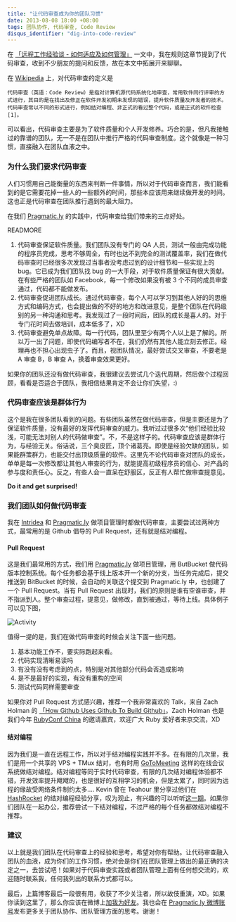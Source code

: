 ```yaml
---
title: "让代码审查成为你的团队习惯"
date: 2013-08-08 18:00 +08:00
tags: 团队协作, 代码审查, Code Review
disqus_identifier: "dig-into-code-review"
---
```


在 [「远程工作经验谈 - 如何适应及如何管理」](http://yedingding.com/2013/07/24/remote-team-the-things-you-should-know.html) 一文中，我在规则这章节提到了代码审查，收到不少朋友的提问和反馈，故在本文中拓展开来聊聊。

在 [Wikipedia](http://zh.wikipedia.org/wiki/%E4%BB%A3%E7%A0%81%E5%AE%A1%E6%9F%A5) 上，对代码审查的定义是

```
代码审查（英语：Code Review）是指对计算机源代码系统化地审查，常用软件同行评审的方式进行，其目的是在找出及修正在软件开发初期未发现的错误，提升软件质量及开发者的技术。代码审查常以不同的形式进行，例如结对编程、非正式的看过整个代码，或是正式的软件检查[1]。
```

可以看出，代码审查主要是为了软件质量和个人开发修养。巧合的是，但凡我接触过的靠谱的团队，无一不是在团队中推行严格的代码审查制度。这个就像是一种习惯，直接融入在团队血液之中。

### 为什么我们要求代码审查

人们习惯用自己能衡量的东西来判断一件事情，所以对于代码审查而言，我们能看到的是它需要花掉一些人的一些额外的时间，那些本应该用来继续做开发的时间。这也正是代码审查在团队推行遇到的最大阻力。

在我们 [Pragmatic.ly](https://pragmatic.ly "团队高效协作工具") 的实践中，代码审查给我们带来的三点好处。

READMORE

1. 代码审查保证软件质量。我们团队没有专门的 QA 人员，测试一般由完成功能的程序员完成，思考不够周全，有时也达不到完全的测试覆盖率，我们在做代码审查时已经很多次发现过当事者没考虑过到的设计细节和一些实现上的 bug。它已成为我们团队找 bug 的一大手段，对于软件质量保证有很大贡献。在有些严格的团队如 Facebook，每一个修改如果没有被 3 个不同的成员审查通过，代码都不能做发布。
1. 代码审查促进团队成长。通过代码审查，每个人可以学习到其他人好的的思维方式和编码方式，也会提出做的不好的地方和改进意见，是整个团队在代码级别的另一种沟通和思考。我发现过了一段时间后，团队的成长是喜人的。对于专门花时间去做培训，成本低多了，XD
1. 代码审查避免单点故障。每一行代码，团队里至少有两个人以上是了解的。所以万一出了问题，即使代码编写者不在，我们仍然有其他人能立刻去修正。经理再也不担心出现虫子了。而且，视团队情况，最好尝试交叉审查，不要老是 A 审查 B，B 审查 A，换着审查效果更好。

如果你的团队还没有做代码审查，我很建议去尝试几个迭代周期，然后做个过程回顾，看看是否适合于团队，我相信结果肯定不会让你们失望，:)

### 代码审查应该是群体行为

这个是我在很多团队看到的问题。有些团队虽然在做代码审查，但是主要还是为了保证软件质量，没有最好的发挥代码审查的威力。我听过过很多次“他们经验比较浅，可能无法对别人的代码做审查”。不，不是这样子的。代码审查应该是群体行为，与经验无关。俗话说，三个臭皮匠，顶个诸葛亮。即使是经验欠缺的团队，如果能群策群力，也能交付出顶级质量的软件。这里先不论代码审查对团队的成长，单单是每一次修改都让其他人审查的行为，就能提高初级程序员的信心、对产品的参与度和责任心。反之，有些人会一直呆在舒服区，反正有人帮忙做审查提意见。

**Do it and get surprised!**

### 我们团队如何做代码审查

我在 [Intridea](http://intridea.com) 和 [Pragmatic.ly](https://pragmatic.ly "团队协作软件") 做项目管理时都做代码审查，主要尝试过两种方式，最常用的是 Github 倡导的 Pull Request，还有就是结对编程。

#### Pull Request

这是我们最常用的方式，我们用 [Pragmatic.ly](https://pragmatic.ly "敏捷项目管理工具") 做项目管理，用 ButBucket 做代码版本控制系统。每个任务都会基于线上版本开一个新的分支，当任务完成后，提交推送到 BitBucket 的时候，会自动的关联这个提交到 Pragmatic.ly 中，也创建了一个 Pull Request。当有 Pull Request 出现时，我们的原则是谁有空谁审查，并不指派到人。整个审查过程，提意见，做修改，直到被通过，等待上线。具体例子可以见下图，

![Activity](http://blog.pragmatic.ly/images/integrate-version-control-system-with-pragmat/vcs-integration.png?1365132970)

值得一提的是，我们在做代码审查的时候会关注下面一些问题。

1. 基本功能工作不，要实际跑起来看。
2. 代码实现清晰易读吗
3. 有没有没有考虑到的点，特别是对其他部分代码会否造成影响
4. 是不是最好的实现，有没有重构的空间
5. 测试代码同样需要审查

如果你对 Pull Request 方式感兴趣，推荐一个我非常喜欢的 Talk，来自 Zach Holman 的 [「How Github Uses Github To Build Github」](http://zachholman.com/talk/how-github-uses-github-to-build-github/)。Zach Holman 也是我们今年 [RubyConf China](http://rubyconfchina.org) 的邀请嘉宾，欢迎广大 Ruby 爱好者来京交流，XD

#### 结对编程

因为我们是一直在远程工作，所以对于结对编程实践并不多。在有限的几次里，我们是用一个共享的 VPS + TMux 结对，也有时用 [GoToMeeting](http://gotomeeting.com) 这样的在线会议系统做结对编程。结对编程等同于实时代码审查，有限的几次结对编程体验都不错，开发效率提升飕飕的，也是很好的互相学习的机会，但是太累了，同时因为远程的缘故受网络条件制约太多.... Kevin 曾在 Teahour 里分享过他们在 [HashRocket](http://hashrocket.com) 的结对编程经验分享，叹为观止，有兴趣的可以听听[这一期](http://teahour.fm/2013/02/03/learning-ruby-and-rails.html)。如果你们团队在一起办公，推荐尝试一下结对编程，不过严格的每个任务都做结对编程不推荐。

### 建议

以上就是我们团队在代码审查上的经验和思考，希望对你有帮助。让代码审查融入团队的血液，成为你们的工作习惯，绝对会是你们在团队管理上做出的最正确的决定之一，去尝试吧！如果对于代码审查实践或者团队管理上面有任何想交流的，欢迎随时联系我，任何我列出的联系方式都可以。

最后，上篇博客最后一段很有用，收获了不少关注者，所以故伎重演，XD。如果你读到这里了，那么你应该在微博上[加我为好友](http://weibo.com/presently)。我也会在 [Pragmatic.ly 微博账号](http://weibo.com/pragmaticly)发布更多关于团队协作、团队管理方面的思考。谢谢！
